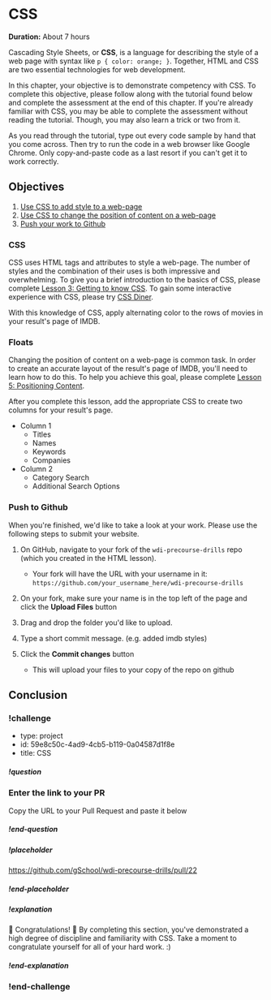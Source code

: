 # CSS

**Duration:** About 7 hours

Cascading Style Sheets, or **CSS**, is a language for describing the style of a web page with syntax like `p { color: orange; }`. Together, HTML and CSS are two essential technologies for web development.

In this chapter, your objective is to demonstrate competency with CSS. To complete this objective, please follow along with the tutorial found below and complete the assessment at the end of this chapter. If you're already familiar with CSS, you may be able to complete the assessment without reading the tutorial. Though, you may also learn a trick or two from it.

As you read through the tutorial, type out every code sample by hand that you come across. Then try to run the code in a web browser like Google Chrome. Only copy-and-paste code as a last resort if you can't get it to work correctly.

## Objectives

1. [Use CSS to add style to a web-page](#CSS)
2. [Use CSS to change the position of content on a web-page](#Floats)
3. [Push your work to Github](#Push-to-Github)

### CSS

CSS uses HTML tags and attributes to style a web-page. The number of styles and the combination of their uses is both impressive and overwhelming. To give you a brief introduction to the basics of CSS, please complete [Lesson 3: Getting to know CSS][11]. To gain some interactive experience with CSS, please try [CSS Diner][12].

With this knowledge of CSS, apply alternating color to the rows of movies in your result's page of IMDB.

### Floats

Changing the position of content on a web-page is common task. In order to create an accurate layout of the result's page of IMDB, you'll need to learn how to do this. To help you achieve this goal, please complete [Lesson 5: Positioning Content][21].

After you complete this lesson, add the appropriate CSS to create two columns for your result's page.

- Column 1
  - Titles
  - Names
  - Keywords
  - Companies
- Column 2
  - Category Search
  - Additional Search Options

### Push to Github

When you're finished, we'd like to take a look at your work. Please use the following steps to submit your website.

1. On GitHub, navigate to your fork of the `wdi-precourse-drills` repo (which you created in the HTML lesson).
	* Your fork will have the URL with your username in it:
	`https://github.com/your_username_here/wdi-precourse-drills`

1. On your fork, make sure your name is in the top left of the page and click the **Upload Files** button

1. Drag and drop the folder you'd like to upload.

1. Type a short commit message. (e.g. added imdb styles)

1. Click the **Commit changes** button
	* This will upload your files to your copy of the repo on github

## Conclusion

### !challenge
* type: project
* id: 59e8c50c-4ad9-4cb5-b119-0a04587d1f8e
* title: CSS

##### !question
### Enter the link to your PR

Copy the URL to your Pull Request and paste it below
##### !end-question

##### !placeholder
https://github.com/gSchool/wdi-precourse-drills/pull/22
##### !end-placeholder

##### !explanation
🎉 Congratulations! 🎊 By completing this section, you've demonstrated a high degree of discipline and familiarity with CSS. Take a moment to congratulate yourself for all of your hard work. :)
##### !end-explanation
### !end-challenge

[1]: #1-of-3-css
[11]: http://learn.shayhowe.com/html-css/getting-to-know-css/
[12]: http://flukeout.github.io/

[2]: #2-of-3-css
[21]: http://learn.shayhowe.com/html-css/positioning-content/

[3]: #3-of-3-push-to-github
[31]: https://dragon-innovation-production.s3.amazonaws.com/2013/10/17/16/18/30/120/FiestaFiveAnimation2.gif
